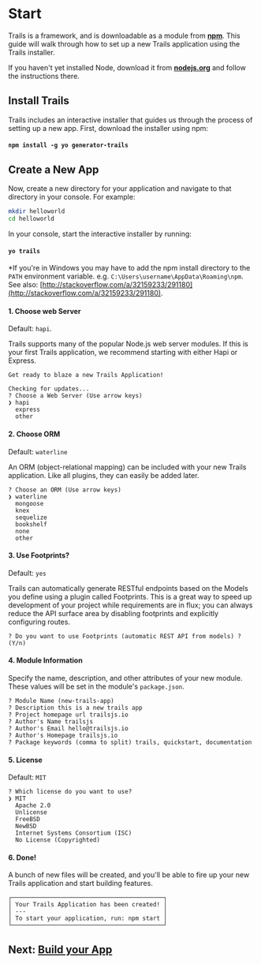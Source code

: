 # Start

Trails is a framework, and is downloadable as a module from [**npm**](https://www.npmjs.com/package/trails). This guide will walk through how to set up a new Trails application using the Trails installer.

If you haven't yet installed Node, download it from [**nodejs.org**](https://nodejs.org/en/) and follow the instructions there.

## Install Trails

Trails includes an interactive installer that guides us through the process of setting up a new app. First, download the installer using npm:

#### `npm install -g yo generator-trails`

## Create a New App

Now, create a new directory for your application and navigate to that directory in your console. For example:

```bash
mkdir helloworld
cd helloworld
```

In your console, start the interactive installer by running:

#### `yo trails`

*If you're in Windows you may have to add the npm install directory to the `PATH` environment variable. e.g. `C:\Users\username\AppData\Roaming\npm`. See also: [http://stackoverflow.com/a/32159233/291180](http://stackoverflow.com/a/32159233/291180).

#### 1. Choose web Server

Default: `hapi`.

Trails supports many of the popular Node.js web server modules. If this is your first Trails application, we recommend starting with either Hapi or Express.

```
Get ready to blaze a new Trails Application!

Checking for updates...
? Choose a Web Server (Use arrow keys)
❯ hapi
  express
  other
```

#### 2. Choose ORM

Default: `waterline`

An ORM (object-relational mapping) can be included with your new Trails application. Like all plugins, they can easily be added later.

```
? Choose an ORM (Use arrow keys)
❯ waterline
  mongoose
  knex
  sequelize
  bookshelf
  none
  other
```


#### 3. Use Footprints?

Default: `yes`

Trails can automatically generate RESTful endpoints based on the Models you define using a plugin called Footprints. This is a great way to speed up development of your project while requirements are in flux; you can always reduce the API surface area by disabling footprints and explicitly configuring routes.

```
? Do you want to use Footprints (automatic REST API from models) ? (Y/n)
```

#### 4. Module Information

Specify the name, description, and other attributes of your new module. These values will be set in the module's `package.json`.

```
? Module Name (new-trails-app)
? Description this is a new trails app
? Project homepage url trailsjs.io
? Author's Name trailsjs
? Author's Email hello@trailsjs.io
? Author's Homepage trailsjs.io
? Package keywords (comma to split) trails, quickstart, documentation
```

#### 5. License

Default: `MIT`

```
? Which license do you want to use?
❯ MIT
  Apache 2.0
  Unlicense
  FreeBSD
  NewBSD
  Internet Systems Consortium (ISC)
  No License (Copyrighted)
```

#### 6. Done!

A bunch of new files will be created, and you'll be able to fire up your new Trails application and start building features.

```
┌───────────────────────────────────────────┐
│ Your Trails Application has been created! │
│ ---                                       │
│ To start your application, run: npm start │
└───────────────────────────────────────────┘
```

## Next: [Build your App](./build/README.md)
